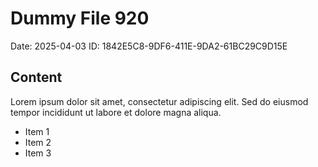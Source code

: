 # Dummy File 920

Date: 2025-04-03
ID: 1842E5C8-9DF6-411E-9DA2-61BC29C9D15E

## Content

Lorem ipsum dolor sit amet, consectetur adipiscing elit.
Sed do eiusmod tempor incididunt ut labore et dolore magna aliqua.

* Item 1
* Item 2
* Item 3

